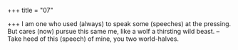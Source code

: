 +++
title = "07"

+++
I am one who used (always) to speak some (speeches) at the pressing. But cares (now) pursue this same me, like a wolf a thirsting wild beast. – Take heed of this (speech) of mine, you two world-halves.